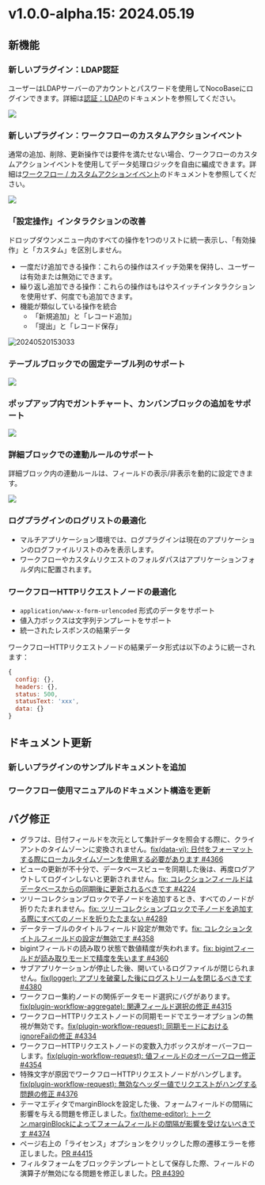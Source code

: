 # v1.0.0-alpha.15: 2024.05.19

## 新機能

### 新しいプラグイン：LDAP認証

ユーザーはLDAPサーバーのアカウントとパスワードを使用してNocoBaseにログインできます。詳細は[認証：LDAP](/handbook/auth-ldap)のドキュメントを参照してください。

![](https://static-docs.nocobase.com/202405191513995.png)

### 新しいプラグイン：ワークフローのカスタムアクションイベント

通常の追加、削除、更新操作では要件を満たせない場合、ワークフローのカスタムアクションイベントを使用してデータ処理ロジックを自由に編成できます。詳細は[ワークフロー / カスタムアクションイベント](/handbook/workflow-custom-action-trigger)のドキュメントを参照してください。

![](https://static-docs.nocobase.com/202405191515770.png)

### 「設定操作」インタラクションの改善

ドロップダウンメニュー内のすべての操作を1つのリストに統一表示し、「有効操作」と「カスタム」を区別しません。

- 一度だけ追加できる操作：これらの操作はスイッチ効果を保持し、ユーザーは有効または無効にできます。
- 繰り返し追加できる操作：これらの操作はもはやスイッチインタラクションを使用せず、何度でも追加できます。
- 機能が類似している操作を統合
  - 「新規追加」と「レコード追加」
  - 「提出」と「レコード保存」

![20240520153033](https://static-docs.nocobase.com/20240520153033.png)

### テーブルブロックでの固定テーブル列のサポート

![](https://static-docs.nocobase.com/202405191512587.png)

### ポップアップ内でガントチャート、カンバンブロックの追加をサポート

![](https://static-docs.nocobase.com/202405191512280.png)

### 詳細ブロックでの連動ルールのサポート

詳細ブロック内の連動ルールは、フィールドの表示/非表示を動的に設定できます。

![](https://static-docs.nocobase.com/202405191513781.png)

### ログプラグインのログリストの最適化

- マルチアプリケーション環境では、ログプラグインは現在のアプリケーションのログファイルリストのみを表示します。
- ワークフローやカスタムリクエストのフォルダパスはアプリケーションフォルダ内に配置されます。

### ワークフローHTTPリクエストノードの最適化

- `application/www-x-form-urlencoded` 形式のデータをサポート
- 値入力ボックスは文字列テンプレートをサポート
- 統一されたレスポンスの結果データ

ワークフローHTTPリクエストノードの結果データ形式は以下のように統一されます：

```js
{
  config: {},
  headers: {},
  status: 500,
  statusText: 'xxx',
  data: {}
}
```

## ドキュメント更新

### 新しいプラグインのサンプルドキュメントを追加

### ワークフロー使用マニュアルのドキュメント構造を更新

## バグ修正

- グラフは、日付フィールドを次元として集計データを照会する際に、クライアントのタイムゾーンに変換されません。<a href="https://github.com/nocobase/nocobase/pull/4366" target="_blank">fix(data-vi): 日付をフォーマットする際にローカルタイムゾーンを使用する必要があります #4366</a>
- ビューの更新が不十分で、データベースビューを同期した後は、再度ログアウトしてログインしないと更新されません。<a href="https://github.com/nocobase/nocobase/pull/4224" target="_blank">fix: コレクションフィールドはデータベースからの同期後に更新されるべきです #4224</a>
- ツリーコレクションブロックで子ノードを追加するとき、すべてのノードが折りたたまれません。<a href="https://github.com/nocobase/nocobase/pull/4289" target="_blank">fix: ツリーコレクションブロックで子ノードを追加する際にすべてのノードを折りたたまない #4289</a>
- データテーブルのタイトルフィールド設定が無効です。<a href="https://github.com/nocobase/nocobase/pull/4358" target="_blank">fix: コレクションタイトルフィールドの設定が無効です #4358</a>
- bigintフィールドの読み取り状態で数値精度が失われます。<a href="https://github.com/nocobase/nocobase/pull/4360" target="_blank">fix: bigintフィールドが読み取りモードで精度を失います #4360</a>
- サブアプリケーションが停止した後、開いているログファイルが閉じられません。<a href="https://github.com/nocobase/nocobase/pull/4380" target="_blank">fix(logger): アプリを破棄した後にログストリームを閉じるべきです #4380</a>
- ワークフロー集約ノードの関係データモード選択にバグがあります。<a href="https://github.com/nocobase/nocobase/pull/4315" target="_blank">fix(plugin-workflow-aggregate): 関連フィールド選択の修正 #4315</a>
- ワークフローHTTPリクエストノードの同期モードでエラーオプションの無視が無効です。<a href="https://github.com/nocobase/nocobase/pull/4334" target="_blank">fix(plugin-workflow-request): 同期モードにおけるignoreFailの修正 #4334</a>
- ワークフローHTTPリクエストノードの変数入力ボックスがオーバーフローします。<a href="https://github.com/nocobase/nocobase/pull/4353" target="_blank">fix(plugin-workflow-request): 値フィールドのオーバーフロー修正 #4354</a>
- 特殊文字が原因でワークフローHTTPリクエストノードがハングします。<a href="https://github.com/nocobase/nocobase/pull/4376" target="_blank">fix(plugin-workflow-request): 無効なヘッダー値でリクエストがハングする問題の修正 #4376</a>
- テーマエディタでmarginBlockを設定した後、フォームフィールドの間隔に影響を与える問題を修正しました。<a href="https://github.com/nocobase/nocobase/pull/4374" target="_blank">fix(theme-editor): トークン.marginBlockによってフォームフィールドの間隔が影響を受けないべきです #4374</a>
- ページ右上の「ライセンス」オプションをクリックした際の遷移エラーを修正しました。[PR #4415](https://github.com/nocobase/nocobase/pull/4415)
- フィルタフォームをブロックテンプレートとして保存した際、フィールドの演算子が無効になる問題を修正しました。[PR #4390](https://github.com/nocobase/nocobase/pull/4390)

